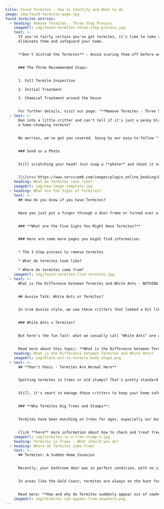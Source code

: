```yaml
---
title: Found Termites - How to Identify and What to do
image: img/found-termites-page.jpg
found_termites_entries:
  - heading: Remove Termites - Three Step Process
    imageUrl: img/found-termites-three-step-process.jpg
    text: >-
      If you're fairly certain you've got termites, it's time to take action to
      eliminate them and safeguard your home.


      **Don't distrub the Termites** - Avoid scaring them off before we can fully assess the situation. Put down that spray can!


      ### The Three Recommended Steps:


      1. Full Termite Inspection

      2. Initial Treatment

      3. Chemical Treatment around the house


      For further details, visit our page: "**Remove Termites - Three Step Process**".
  - text: >-
      Ran into a little critter and can't tell if it's just a pesky black ant or
      a home-chomping termite?


      No worries, we've got you covered. Swing by our easy-to-follow "**What Do Termites Look Like**" page for some handy tips.


      ### Send us a Photo


      Still scratching your head? Just snap a **photo** and shoot it over to us. Our savvy technicians will have a look and get back to you with an answer in no time.


      [\\[src='https://www.servicem8.com/images/plugin_online_booking/Booking-Request-Button.png' width='250' height='69' alt='Online Enquiry powered by ServiceM8'/>](<<a style='border:none;' href='https://book.servicem8.com/request_booking?uuid=79164e5f-75c2-4948-a804-2427fa83b3ab'><img src='https://www.servicem8.com/images/plugin_online_booking/Booking-Request-Button.png' width='250' height='69' alt='Online Enquiry powered by ServiceM8'/></a>>)](<\[src='https://www.servicem8.com/images/plugin_online_booking/Booking-Request-Button.png' width='250' height='69' alt='Online Enquiry powered by ServiceM8'/>](<<a style='border:none;' href='https://book.servicem8.com/request_booking?uuid=79164e5f-75c2-4948-a804-2427fa83b3ab'><img src='https://www.servicem8.com/images/plugin_online_booking/Booking-Request-Button.png' width='250' height='69' alt='Online Enquiry powered by ServiceM8'/></a>>)>)
    heading: What do Termites look like?
    imageUrl: img/new-image-template.jpg
  - heading: What are the Signs of Termites?
    text: >-
      ## How do you know if you have Termites?


      Have you just put a finger through a door frame or turned over a piece of timber in the garden and think you have found Termites? 


      ### **What are the Five Signs You Might Have Termites?**


      ### Here are some more pages you might find informative:


      * The 3 Step process to remove termites

      * What do termites look like?

      * Where do termites come from?
    imageUrl: img/found-termites-live-termites.jpg
  - text: >-
      What is the Difference between Termites and White Ants - NOTHING!


      ## Aussie Talk: White Ants or Termites?


      In true Aussie style, we saw these critters that looked a bit like ants and called them "White Ants." Makes sense, right?


      ### White Ants = Termites?


      But here's the fun fact: what we casually call "White Ants" are actually termites. They're not even close to being real ants, despite looking similar with their six legs and antennae. They live in groups, sure, but that's about all they share. When it comes to body shape and how they behave, they're totally different beasts!


      Read more about this topic: **What is the Difference between Termites and White Ants?**
    heading: What is the Difference between Termites and White Ants?
    imageUrl: img/black-ant-vs-termite-body-shape.png
  - text: >-
      ## **Don't Panic - Termites Are Normal Here**


      Spotting termites in trees or old stumps? That's pretty standard on the Gold Coast. It might seem worrying, but it's all part of nature's flow.


      Still, it's smart to manage these critters to keep your home safe.


      ### **Why Termites Dig Trees and Stumps**:


      Termites have been munching on trees for ages, especially our Aussie eucalypts. They love the tree's heartwood – it's like their own skyscraper buffet. They get all the food and home they need. But at some stage, they will forage to your home.


      Click **here** more information about how to check and treat trees & stumps for termites
    imageUrl: img/termites-in-a-tree-stump-3.jpg
    heading: Termites in Trees - What should you do?
  - heading: Where do Termites come from?
    text: >-
      ## Termites: A Sudden Home Invasion


      Recently, your bathroom door was in perfect condition, with no signs of damage. However, now you find the timber deteriorating, crumbling, and flaking.


      In areas like the Gold Coast, termites are always on the hunt for cellulose materials to consume and bring back to their colony. Without proper protection, your home can quickly become a target for these voracious pests.


      Read more: **How and why do Termites suddenly appear out of nowhere**
    imageUrl: img/termites-can-appaer-from-anywhere.png
---
```

